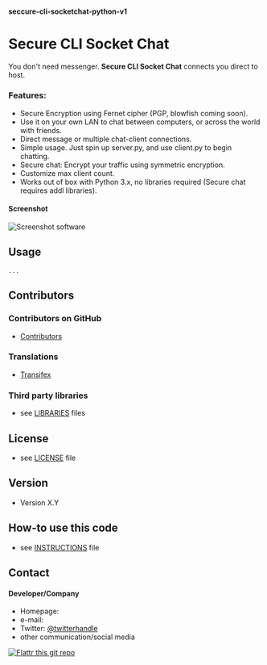 #### seccure-cli-socketchat-python-v1
Secure CLI Socket Chat
======
You don't need messenger. **Secure CLI Socket Chat** connects you direct to host.

### Features:
* Secure Encryption using Fernet cipher (PGP, blowfish coming soon).
* Use it on your own LAN to chat between computers, or across the world with friends.
* Direct message or multiple chat-client connections.
* Simple usage. Just spin up server.py, and use client.py to begin chatting. 
* Secure chat: Encrypt your traffic using symmetric encryption.
* Customize max client count.
* Works out of box with Python 3.x, no libraries required (Secure chat requires addl libraries).

#### Screenshot
![Screenshot software](http://url/screenshot-software.png "screenshot software")

## Usage
```$ git clone https://github.com/username/software-project.git
...
```
## Contributors

### Contributors on GitHub
* [Contributors](https://github.com/username/sw-name/graphs/contributors)

### Translations
* [Transifex](https://www.transifex.com/projects/p/sw-name/)

### Third party libraries
* see [LIBRARIES](https://github.com/username/sw-name/blob/master/LIBRARIES.md) files

## License 
* see [LICENSE](https://github.com/username/sw-name/blob/master/LICENSE.md) file

## Version 
* Version X.Y

## How-to use this code
* see [INSTRUCTIONS](https://github.com/username/sw-name/blob/master/INSTRUCTIONS.md) file

## Contact
#### Developer/Company
* Homepage: 
* e-mail: 
* Twitter: [@twitterhandle](https://twitter.com/twitterhandle "twitterhandle on twitter")
* other communication/social media

[![Flattr this git repo](http://api.flattr.com/button/flattr-badge-large.png)](https://flattr.com/submit/auto?user_id=username&url=https://github.com/username/sw-name&title=sw-name&language=&tags=github&category=software) 
